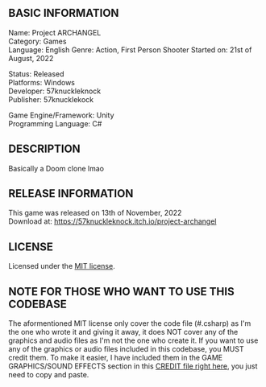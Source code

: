 ## BASIC INFORMATION

Name: Project ARCHANGEL  
Category: Games  
Language: English
Genre: Action, First Person Shooter
Started on: 21st of August, 2022

Status: Released  
Platforms: Windows  
Developer: 57knuckleknock  
Publisher: 57knucklekock  

Game Engine/Framework: Unity  
Programming Language: C#

## DESCRIPTION
Basically a Doom clone lmao

## RELEASE INFORMATION
This game was released on 13th of November, 2022  
Download at: https://57knuckleknock.itch.io/project-archangel

## LICENSE
Licensed under the [MIT license](https://github.com/viethung204/Project-ARCHANGEL/blob/main/LICENSE.md).

## NOTE FOR THOSE WHO WANT TO USE THIS CODEBASE
The aformentioned MIT license only cover the code file (#.csharp) as I'm the one who wrote it and giving it away, it does NOT cover any of the graphics and audio files as I'm not the one who create it. If you want to use any of the graphics or audio files included in this codebase, you MUST credit them. To make it easier, I have included them in the GAME GRAPHICS/SOUND EFFECTS section in this [CREDIT file right here](https://github.com/viethung204/Project-ARCHANGEL/blob/main/CREDIT.md), you just need to copy and paste.
